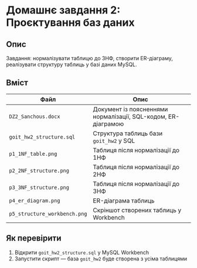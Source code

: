 # Домашнє завдання 2: Проєктування баз даних

## Опис
Завдання: нормалізувати таблицю до 3НФ, створити ER-діаграму, реалізувати структуру таблиць у базі даних MySQL.

## Вміст

| Файл                        | Опис                                               |
|----------------------------|----------------------------------------------------|
| `DZ2_Sanchous.docx`        | Документ із поясненнями нормалізації, SQL-кодом, ER-діаграмою |
| `goit_hw2_structure.sql`   | Структура таблиць бази `goit_hw2` у SQL           |
| `p1_1NF_table.png`         | Таблиця після нормалізації до 1НФ                 |
| `p2_2NF_structure.png`     | Таблиця після нормалізації до 2НФ                 |
| `p3_3NF_structure.png`     | Таблиця після нормалізації до 3НФ                 |
| `p4_er_diagram.png`        | ER-діаграма таблиць                                |
| `p5_structure_workbench.png`| Скріншот створених таблиць у Workbench            |

## Як перевірити
1. Відкрити `goit_hw2_structure.sql` у MySQL Workbench
2. Запустити скрипт — база `goit_hw2` буде створена з усіма таблицями